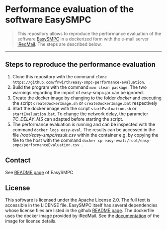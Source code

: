 # Performance evaluation of the software EasySMPC

> This repository allows to reproduce the performance evaluation of the software [EasySMPC](https://github.com/prasser/easy-smpc) in a dockerized form with the e-mail server  [iRedMail](https://www.iredmail.org/). The steps are described below.
---

## Steps to reproduce the performance evaluation
1. Clone this repository with the command `clone https://github.com/fnwirth/easy-smpc-performance-evaluation`.
1. Build the program with the command `mvn clean package`. The two warnings regarding the import of easy-smpc.jar can be ignored.
1. Create the docker image by changing to the folder *docker* and executing the script `createDockerImage.sh` or `createDockerImage.bat` respectively
1. Start the docker image with the script `startEvaluation.sh` or `startEvaluation.bat`. To change the network delay, the parameter *TC_DELAY_MS* can adapted before starting the script.
1. The performance evaluation is running and can be inspected with the command `docker logs easy-eval`. The results can be accessed in the file */root/easy-smpc/result.csv* within the container e.g. by copying the file to the host with the command `docker cp easy-eval:/root/easy-smpc/performanceEvaluation.csv .`

## Contact
See [README page](https://github.com/prasser/easy-smpc/edit/master/README.md) of EasySMPC

## License
This software is licensed under the Apache License 2.0. The full text is accessible in the LICENSE file. EasySMPC itself has several dependencies whose license files are listed in the github [README page](https://github.com/prasser/easy-smpc/edit/master/README.md).
The dockerfile uses the docker image provided by iRedMail. See the [documentation](https://github.com/iredmail/dockerized) of the image for license details.
